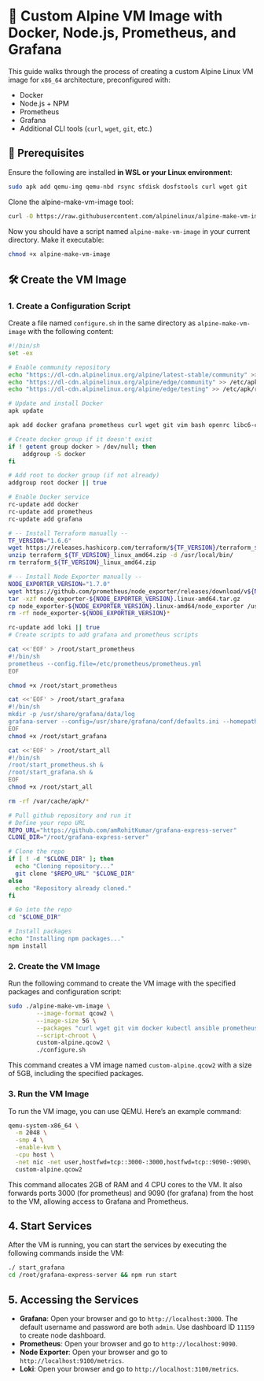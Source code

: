 # 🚀 Custom Alpine VM Image with Docker, Node.js, Prometheus, and Grafana

This guide walks through the process of creating a custom Alpine Linux VM image for `x86_64` architecture, preconfigured with:

- Docker
- Node.js + NPM
- Prometheus
- Grafana
- Additional CLI tools (`curl`, `wget`, `git`, etc.)

## 🧰 Prerequisites

Ensure the following are installed **in WSL or your Linux environment**:

```bash
sudo apk add qemu-img qemu-nbd rsync sfdisk dosfstools curl wget git
```

Clone the alpine-make-vm-image tool:

```bash
curl -O https://raw.githubusercontent.com/alpinelinux/alpine-make-vm-image/master/alpine-make-vm-image
```

Now you should have a script named `alpine-make-vm-image` in your current directory. Make it executable:

```bash
chmod +x alpine-make-vm-image
```

## 🛠️ Create the VM Image

### 1. Create a Configuration Script

Create a file named `configure.sh` in the same directory as `alpine-make-vm-image` with the following content:

```bash
#!/bin/sh
set -ex

# Enable community repository
echo "https://dl-cdn.alpinelinux.org/alpine/latest-stable/community" >> /etc/apk/repositories
echo "https://dl-cdn.alpinelinux.org/alpine/edge/community" >> /etc/apk/repositories
echo "https://dl-cdn.alpinelinux.org/alpine/edge/testing" >> /etc/apk/repositories

# Update and install Docker
apk update

apk add docker grafana prometheus curl wget git vim bash openrc libc6-compat nodejs npm

# Create docker group if it doesn't exist
if ! getent group docker > /dev/null; then
    addgroup -S docker
fi

# Add root to docker group (if not already)
addgroup root docker || true

# Enable Docker service
rc-update add docker
rc-update add prometheus
rc-update add grafana

# -- Install Terraform manually --
TF_VERSION="1.6.6"
wget https://releases.hashicorp.com/terraform/${TF_VERSION}/terraform_${TF_VERSION}_linux_amd64.zip
unzip terraform_${TF_VERSION}_linux_amd64.zip -d /usr/local/bin/
rm terraform_${TF_VERSION}_linux_amd64.zip

# -- Install Node Exporter manually --
NODE_EXPORTER_VERSION="1.7.0"
wget https://github.com/prometheus/node_exporter/releases/download/v${NODE_EXPORTER_VERSION}/node_exporter-${NODE_EXPORTER_VERSION}.linux-amd64.tar.gz
tar -xzf node_exporter-${NODE_EXPORTER_VERSION}.linux-amd64.tar.gz
cp node_exporter-${NODE_EXPORTER_VERSION}.linux-amd64/node_exporter /usr/local/bin/
rm -rf node_exporter-${NODE_EXPORTER_VERSION}*

rc-update add loki || true
# Create scripts to add grafana and prometheus scripts

cat <<'EOF' > /root/start_prometheus
#!/bin/sh
prometheus --config.file=/etc/prometheus/prometheus.yml
EOF

chmod +x /root/start_prometheus

cat <<'EOF' > /root/start_grafana
#!/bin/sh
mkdir -p /usr/share/grafana/data/log
grafana-server --config=/usr/share/grafana/conf/defaults.ini --homepath=/usr/share/grafana > /usr/share/grafana/data/log/runtime.log
EOF
chmod +x /root/start_grafana

cat <<'EOF' > /root/start_all
#!/bin/sh
/root/start_prometheus.sh &
/root/start_grafana.sh &
EOF
chmod +x /root/start_all

rm -rf /var/cache/apk/*

# Pull github repository and run it
# Define your repo URL
REPO_URL="https://github.com/amRohitKumar/grafana-express-server"
CLONE_DIR="/root/grafana-express-server"

# Clone the repo
if [ ! -d "$CLONE_DIR" ]; then
  echo "Cloning repository..."
  git clone "$REPO_URL" "$CLONE_DIR"
else
  echo "Repository already cloned."
fi

# Go into the repo
cd "$CLONE_DIR"

# Install packages
echo "Installing npm packages..."
npm install

```

### 2. Create the VM Image

Run the following command to create the VM image with the specified packages and configuration script:

```bash
sudo ./alpine-make-vm-image \
        --image-format qcow2 \
        --image-size 5G \
        --packages "curl wget git vim docker kubectl ansible prometheus grafana loki nodejs npm" \
        --script-chroot \
        custom-alpine.qcow2 \
        ./configure.sh
```

This command creates a VM image named `custom-alpine.qcow2` with a size of 5GB, including the specified packages.

### 3. Run the VM Image

To run the VM image, you can use QEMU. Here’s an example command:

```bash
qemu-system-x86_64 \
  -m 2048 \
  -smp 4 \
  -enable-kvm \
  -cpu host \
  -net nic -net user,hostfwd=tcp::3000-:3000,hostfwd=tcp::9090-:9090\
  custom-alpine.qcow2
```

This command allocates 2GB of RAM and 4 CPU cores to the VM. It also forwards ports 3000 (for prometheus) and 9090 (for grafana) from the host to the VM, allowing access to Grafana and Prometheus.

## 4. Start Services
After the VM is running, you can start the services by executing the following commands inside the VM:

```bash
./ start_grafana 
cd /root/grafana-express-server && npm run start
```

## 5. Accessing the Services

- **Grafana**: Open your browser and go to `http://localhost:3000`. The default username and password are both `admin`. Use dashboard ID `11159` to create node dashboard.
- **Prometheus**: Open your browser and go to `http://localhost:9090`.
- **Node Exporter**: Open your browser and go to `http://localhost:9100/metrics`.
- **Loki**: Open your browser and go to `http://localhost:3100/metrics`.
